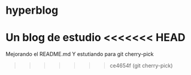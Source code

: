 # hyperblog

Un blog de estudio
<<<<<<< HEAD
=======
Mejorando el README.md
Y estutiando para git cherry-pick
>>>>>>> ce4654f (git cherry-pick)

